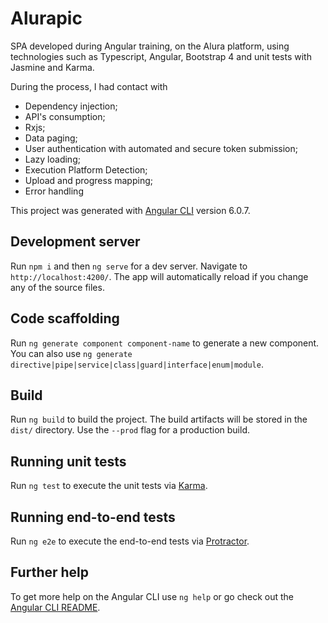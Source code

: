 # Alurapic
  SPA developed during Angular training, on the Alura platform, using technologies such as Typescript, Angular, Bootstrap 4 and unit tests with Jasmine and Karma.

During the process, I had contact with
* Dependency injection;
* API's consumption;
* Rxjs;
*  Data paging;
* User authentication with automated and secure token submission;
* Lazy loading;
* Execution Platform Detection;
* Upload and progress mapping;
* Error handling

This project was generated with [Angular CLI](https://github.com/angular/angular-cli) version 6.0.7.

## Development server

Run `npm i` and then `ng serve` for a dev server. Navigate to `http://localhost:4200/`. The app will automatically reload if you change any of the source files.

## Code scaffolding

Run `ng generate component component-name` to generate a new component. You can also use `ng generate directive|pipe|service|class|guard|interface|enum|module`.

## Build

Run `ng build` to build the project. The build artifacts will be stored in the `dist/` directory. Use the `--prod` flag for a production build.

## Running unit tests

Run `ng test` to execute the unit tests via [Karma](https://karma-runner.github.io).

## Running end-to-end tests

Run `ng e2e` to execute the end-to-end tests via [Protractor](http://www.protractortest.org/).

## Further help

To get more help on the Angular CLI use `ng help` or go check out the [Angular CLI README](https://github.com/angular/angular-cli/blob/master/README.md).
